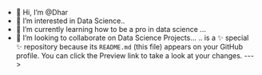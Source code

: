 - 👋 Hi, I’m @Dhar
- 👀 I’m interested in Data Science..
- 🌱 I’m currently learning how to be a pro in data science ...
- 💞️ I’m looking to collaborate on Data Science Projects...
  ..
is a ✨ special ✨ repository because its `README.md` (this file) appears on your GitHub profile.
You can click the Preview link to take a look at your changes.
--->
